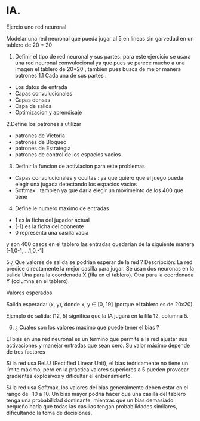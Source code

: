 # IA.
Ejercio uno red neuronal 

Modelar una red neuronal que pueda jugar al 5 en lineas sin garvedad  en un tablero de 20 * 20 

1. Definir el tipo de red neuronal y sus partes:
para este ejercicio se usara una red neuronal comvulocional ya que pues se parece mucho a una
imagen el tablero de 20*20 , tambien pues busca de mejor manera patrones 
1.1 Cada una de sus partes :
- Los datos de entrada 
- Capas convulucionales 
- Capas densas 
- Capa de salida 
- Optimizacion y aprendisaje 

2.Define los patrones a utilizar 
- patrones de Victoria 
- patrones de Bloqueo 
- patrones de Estrategia 
- patrones de control de los espacios vacios 

3. Definir la funcion de activiacion para este problemas
- Capas convulucionales y ocultas : ya que quiero que el juego pueda elegir una jugada detectando los espacios vacios 
- Softmax : tambien ya que daria elegir un movimeinto de los 400 que tiene 

4. Define le numero maximo de entradas 
- 1 es la ficha del jugador actual 
- (-1) es la ficha del oponente 
- 0 representa una casilla vacia 

y son 400 casos en el tablero las entradas quedarian de la siguiente manera 
[-1,0-1,....1,0,-1]

5.¿ Que valores de salida se podrian esperar de la red ?
Descripción:
La red predice directamente la mejor casilla para jugar.
Se usan dos neuronas en la salida
Una para la coordenada X (fila en el tablero).
Otra para la coordenada Y (columna en el tablero).

 Valores esperados

Salida esperada:
(x, y), donde x, y ∈ [0, 19] (porque el tablero es de 20x20).

Ejemplo de salida:
(12, 5) significa que la IA jugará en la fila 12, columna 5.

6. ¿ Cuales son los valores maximo que puede tener el bias ?

El bias en una red neuronal es un término que permite a la red ajustar 
sus activaciones y manejar entradas que sean cero. Su valor máximo depende de tres factores

Si la red usa ReLU (Rectified Linear Unit), el bias teóricamente no tiene un límite máximo, pero 
en la práctica valores superiores a 5 pueden provocar gradientes explosivos y dificultar el entrenamiento.

Si la red usa Softmax, los valores del bias generalmente deben estar en el rango de -10 a 10. Un 
bias mayor podría hacer que una casilla del tablero tenga una probabilidad dominante, mientras 
que un bias demasiado pequeño haría que todas las casillas tengan probabilidades similares, 
dificultando la toma de decisiones.
